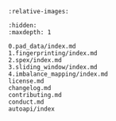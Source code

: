 ```{include} ../README.md
:relative-images:
```

```{toctree}
:hidden:
:maxdepth: 1

0.pad_data/index.md
1.fingerprinting/index.md
2.spex/index.md
3.sliding_window/index.md
4.imbalance_mapping/index.md
license.md
changelog.md
contributing.md
conduct.md
autoapi/index
```
